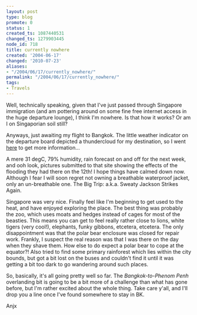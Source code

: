 ```yaml
---
layout: post
type: blog
promote: 0
status: 1
created_ts: 1087440531
changed_ts: 1279903445
node_id: 718
title: currently nowhere
created: '2004-06-17'
changed: '2010-07-23'
aliases:
- "/2004/06/17/currently_nowhere/"
permalink: "/2004/06/17/currently_nowhere/"
tags:
- Travels
---
```

Well, technically speaking, given that I've just passed through Singapore immigration (and am pottering around on some fine free internet access in the huge departure lounge), I think I'm nowhere.  Is that how it works?  Or am I on Singaporian soil still?

Anyways, just awaiting my flight to Bangkok.  The little weather indicator on the departure board depicted a thundercloud for my destination, so I went [here](http://www.wunderground.com/global/stations/48456.html) to get more information...

A mere 31 degC, 79% humidity, rain forecast on and off for the next week, and ooh look, pictures submitted to that site showing the effects of the flooding they had there on the 12th!  I hope things have calmed down now.  Although I fear I will soon regret not owning a breathable waterproof jacket, only an un-breathable one.  The Big Trip: a.k.a. Sweaty Jackson Strikes Again.

Singapore was very nice.  Finally feel like I'm beginning to get used to the heat, and have enjoyed exploring the place.  The best thing was probably the zoo, which uses moats and hedges instead of cages for most of the beasties.  This means you can get to feel really rather close to lions, white tigers (very cool!), elephants, funky gibbons, etcetera, etcetera.  The only disappointment was that the polar bear enclosure was closed for repair work.  Frankly, I suspect the real reason was that I was there on the day when they shave them.  How else to do expect a polar bear to cope at the equator?!  Also tried to find some primary rainforest which lies within the city bounds, but got a bit lost on the buses and couldn't find it until it was getting a bit too dark to go wandering around such places.

So, basically, it's all going pretty well so far.  The _Bangkok-to-Phenom Penh_ overlanding bit is going to be a bit more of a challenge than what has gone before, but I'm rather excited about the whole thing.  Take care y'all, and I'll drop you a line once I've found somewhere to stay in BK.

Anjx
